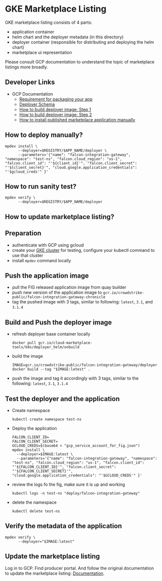 # GKE Marketplace Listing

GKE marketplace listing consists of 4 parts:
 - application container
 - helm chart and the deployer metadata (in this directory)
 - deployer container (responsible for distributing and deploying the helm chart)
 - marketplace ui representation

Please consult GCP documentation to understand the topic of marketplace listings more broadly.

## Developer Links

 - GCP Documentation
   - [Requirement for packaging your app](https://cloud.google.com/marketplace/docs/partners/kubernetes/create-app-package)
   - [Deployer Schema](https://github.com/GoogleCloudPlatform/marketplace-k8s-app-tools/blob/master/docs/schema.md#x-google-marketplace-1)
   - [How to build deployer image: Step 1](https://github.com/GoogleCloudPlatform/marketplace-k8s-app-tools/blob/master/docs/building-deployer.md)
   - [How to build deployer image: Step 2](https://github.com/GoogleCloudPlatform/marketplace-k8s-app-tools/blob/master/docs/building-deployer-helm.md)
   - [How to install published marketplace application manually](https://github.com/GoogleCloudPlatform/marketplace-k8s-app-tools/blob/master/docs/mpdev-references.md#installing-a-published-marketplace-app)

## How to deploy manually?
```
mpdev install \
      --deployer=$REGISTRY/$APP_NAME/deployer \
      --parameters='{"name": "falcon-integration-gateway", "namespace": "test-ns", "falcon.cloud_region": "us-1", "falcon.client_id": "'${client_id}'", "falcon.client_secret": "'${client_secret}'", "cloud.google.application_credentials": "'$gcloud_creds'" }'
```

## How to run sanity test?
```
mpdev verify \
      --deployer=$REGISTRY/$APP_NAME/deployer
```

## How to update marketplace listing?

## Preparation

 - authenticate with GCP using gcloud
 - create your [GKE cluster](https://cloud.google.com/kubernetes-engine/docs/deploy-app-cluster#create_cluster) for testing, configure your kubectl command to use that cluster
 - install `mpdev` command locally

## Push the application image

 - pull the FIG released application image from quay builder
 - push new version of the application image to `gcr.io/crowdstrike-public/falcon-integration-gateway-chronicle`
 - tag the pushed image with 3 tags, similar to following: `latest`, `3.1`, and `3.1.4`

## Build and Push the deployer image

 - refresh deployer base container locally
   ```
   docker pull gcr.io/cloud-marketplace-tools/k8s/deployer_helm/onbuild
   ```
 - build the image
   ```
   IMAGE=gcr.io/crowdstrike-public/falcon-integration-gateway/deployer
   docker build --tag "$IMAGE:latest" .
   ```
 - push the image and tag it accordingly with 3 tags, similar to the following: `latest`, `3.1`, `3.1.4`

## Test the deployer and the application

 - Create namespace
   ```
   kubectl create namespace test-ns
   ```
 - Deploy the application
   ```
   FALCON_CLIENT_ID=
   FALCON_CLIENT_SECRET=
   GCLOUD_CREDS=$(base64 < "gcp_service_account_for_fig.json")
   mpdev install \
     --deployer=$IMAGE:latest \
     --parameters='{"name": "falcon-integration-gateway", "namespace": "test-ns", "falcon.cloud_region": "us-1", "falcon.client_id": "'${FALCON_CLIENT_ID}'", "falcon.client_secret": "'${FALCON_CLIENT_SECRET}'", "cloud.google.application_credentials": "'$GCLOUD_CREDS'" }'
   ```
 - review the logs fo the fig, make sure it is up and working
   ```
   kubectl logs -n test-ns "deploy/falcon-integration-gateway"
   ```
 - delete the namespace
   ```
   kubectl delete test-ns
   ```

## Verify the metadata of the application

```
mpdev verify \
      --deployer="$IMAGE:latest"
```

## Update the marketplace listing

Log in to GCP. Find producer portal. And follow the original documentation to update the marketplace listing: [Documentation](https://cloud.google.com/marketplace/docs/partners/kubernetes/maintaining-product).


